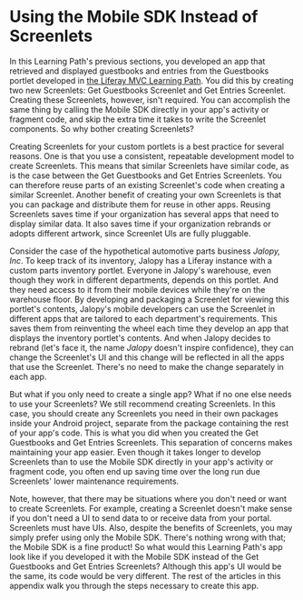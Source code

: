 # Using the Mobile SDK Instead of Screenlets [](id=using-the-mobile-sdk-instead-of-screenlets)

In this Learning Path's previous sections, you developed an app that retrieved 
and displayed guestbooks and entries from the Guestbooks portlet developed in 
[the Liferay MVC Learning Path](/develop/learning-paths/mvc). You did this by 
creating two new Screenlets: Get Guestbooks Screenlet and Get Entries Screenlet. 
Creating these Screenlets, however, isn't required. You can accomplish the same 
thing by calling the Mobile SDK directly in your app's activity or fragment 
code, and skip the extra time it takes to write the Screenlet components. So why 
bother creating Screenlets? 

Creating Screenlets for your custom portlets is a best practice for several 
reasons. One is that you use a consistent, repeatable development model to 
create Screenlets. This means that similar Screenlets have similar code, as is 
the case between the Get Guestbooks and Get Entries Screenlets. You can 
therefore reuse parts of an existing Screenlet's code when creating a similar 
Screenlet. Another benefit of creating your own Screenlets is that you can 
package and distribute them for reuse in other apps. Reusing Screenlets saves 
time if your organization has several apps that need to display similar data. 
It also saves time if your organization rebrands or adopts different artwork, 
since Screenlet UIs are fully pluggable. 

Consider the case of the hypothetical automotive parts business *Jalopy, Inc*. 
To keep track of its inventory, Jalopy has a Liferay instance with a custom 
parts inventory portlet. Everyone in Jalopy's warehouse, even though they work 
in different departments, depends on this portlet. And they need access to it 
from their mobile devices while they're on the warehouse floor. By developing 
and packaging a Screenlet for viewing this portlet's contents, Jalopy's mobile 
developers can use the Screenlet in different apps that are tailored to each 
department's requirements. This saves them from reinventing the wheel each time 
they develop an app that displays the inventory portlet's contents. And when 
Jalopy decides to rebrand (let's face it, the name *Jalopy* doesn't inspire 
confidence), they can change the Screenlet's UI and this change will be 
reflected in all the apps that use the Screenlet. There's no need to make the 
change separately in each app. 

But what if you only need to create a single app? What if no one else needs to 
use your Screenlets? We still recommend creating Screenlets. In this case, you 
should create any Screenlets you need in their own packages inside your Android 
project, separate from the package containing the rest of your app's code. This 
is what you did when you created the Get Guestbooks and Get Entries Screenlets. 
This separation of concerns makes maintaining your app easier. Even though it 
takes longer to develop Screenlets than to use the Mobile SDK directly in your 
app's activity or fragment code, you often end up saving time over the long run 
due Screenlets' lower maintenance requirements. 

Note, however, that there may be situations where you don't need or want to 
create Screenlets. For example, creating a Screenlet doesn't make sense if you 
don't need a UI to send data to or receive data from your portal. Screenlets 
must have UIs. Also, despite the benefits of Screenlets, you may simply prefer 
using only the Mobile SDK. There's nothing wrong with that; the Mobile SDK is a 
fine product! So what would this Learning Path's app look like if you developed 
it with the Mobile SDK instead of the Get Guestbooks and Get Entries Screenlets? 
Although this app's UI would be the same, its code would be very different. The 
rest of the articles in this appendix walk you through the steps necessary to 
create this app. 
